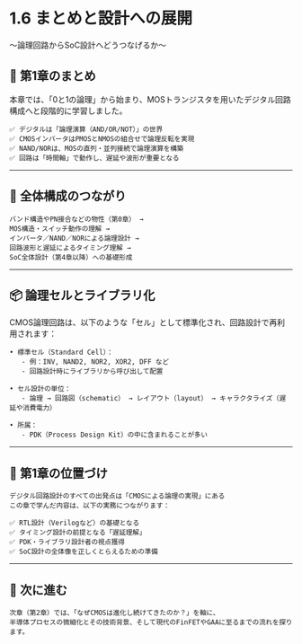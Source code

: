 # 1.6 まとめと設計への展開  
〜論理回路からSoC設計へどうつなげるか〜

## 🧭 第1章のまとめ

本章では、「0と1の論理」から始まり、MOSトランジスタを用いたデジタル回路構成へと段階的に学習しました。

```text
✅ デジタルは「論理演算（AND/OR/NOT）」の世界  
✅ CMOSインバータはPMOSとNMOSの組合せで論理反転を実現  
✅ NAND/NORは、MOSの直列・並列接続で論理演算を構築  
✅ 回路は「時間軸」で動作し、遅延や波形が重要となる
```

---

## 🔄 全体構成のつながり

```text
バンド構造やPN接合などの物性（第0章） →
MOS構造・スイッチ動作の理解 →
インバータ／NAND／NORによる論理設計 →
回路波形と遅延によるタイミング理解 →
SoC全体設計（第4章以降）への基礎形成
```

---

## 📦 論理セルとライブラリ化

CMOS論理回路は、以下のような「セル」として標準化され、回路設計で再利用されます：

```text
• 標準セル（Standard Cell）：
   - 例：INV, NAND2, NOR2, XOR2, DFF など
   - 回路設計時にライブラリから呼び出して配置

• セル設計の単位：
   - 論理 → 回路図（schematic） → レイアウト（layout） → キャラクタライズ（遅延や消費電力）

• 所属：
   - PDK（Process Design Kit）の中に含まれることが多い
```

---

## 📘 第1章の位置づけ

```text
デジタル回路設計のすべての出発点は「CMOSによる論理の実現」にある  
この章で学んだ内容は、以下の実務につながります：

✅ RTL設計（Verilogなど）の基礎となる  
✅ タイミング設計の前提となる「遅延理解」  
✅ PDK・ライブラリ設計者の視点獲得  
✅ SoC設計の全体像を正しくとらえるための準備
```

---

## 🔗 次に進む

```text
次章（第2章）では、「なぜCMOSは進化し続けてきたのか？」を軸に、  
半導体プロセスの微細化とその技術背景、そして現代のFinFETやGAAに至るまでの流れを探ります。
```
